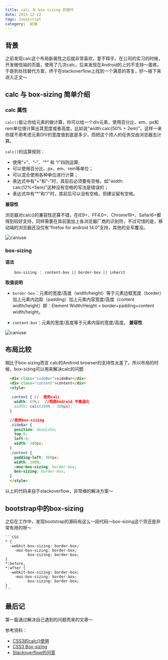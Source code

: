 ```yaml
---
title: calc 与 box-sizing 的替代
date: 2015-12-22
tags: Javascript
category:  前端
---
```


## 背景

之前发现calc这个布局新属性之后就非常喜欢，爱不释手。在公司的实习的时候，开发微信端的页面，使用了几次calc，后来发现在Android的上的不支持～蛋疼。于是到处找替代方案，终于在stackoverflow上找到一个满意的答复，好～接下来进入正文～

## calc 与 box-sizing 简单介绍
### calc 属性

`calc()`能让你给元素的做计算，你可以给一个div元素，使用百分比、em、px和rem单位值计算出其宽度或者高度，比如说“width:calc(50% + 2em)”，这样一来你就不用考虑元素DIV的宽度值到底是多少，而把这个烦人的任务交由浏览器去计算。
<!-- more -->
`calc()`的运算规则：

- 使用“+”、“-”、“*” 和 “/”四则运算;
- 可以使用百分比、px、em、rem等单位；
- 可以混合使用各种单位进行计算；
- 表达式中有“+”和“-”时，其前后必须要有空格，如"width: calc(12%+5em)"这种没有空格的写法是错误的；
- 表达式中有“*”和“/”时，其前后可以没有空格，但建议留有空格。

**兼容性**

浏览器对calc()的兼容性还算不错，在IE9+、FF4.0+、Chrome19+、Safari6+都得到较好支持，同样需要在其前面加上各浏览器厂商的识别符，不过可惜的是，移动端的浏览器还没仅有“firefox for android 14.0”支持，其他的全军覆没。

![caniuse](https://sfault-image.b0.upaiyun.com/819/632/819632304-5679632b2a6b4)

### box-sizing

**语法**  
```
    box-sizing ： content-box || border-box || inherit
```
**取值说明**
- `border-box`：元素的宽度/高度（width/height）等于元素边框宽度（border）加上元素内边距（padding）加上元素内容宽度/高度（content width/height）即：Element Width/Height = border+padding+content width/height。

- `content-box`：元素的宽度/高度等于元素内容的宽度/高度。
**兼容性**

![caniuse](https://sfault-image.b0.upaiyun.com/192/633/1926332970-5679633e27564)

## 布局比较
相比于box-sizing而言 calc的Android browser的支持性太差了，所以布局的时候，box-sizing可以用来解决calc的问题

```HTML
  <div class="sideBar">sideBar</div>
  <div class="content">content</div>
  <style>
    
  .content { //  使用calc
    width: 65%；  //照顾Android 平稳退化
    width: calc(100% - 300px);
  }

  //使用box-sizing
  .sideBar {
    position: absolute; 
    top:0;
    left:0;
    width: 300px;
  }
  .content {
    padding-left: 300px;
    width: 100%;
    -moz-box-sizing: border-box;
    box-sizing: border-box;
  }
  </style>
```

以上的代码来自于stackoverflow，非常棒的解决方案～

## bootstrap中的box-sizing
之后在工作中，发现bootstrap的源码有这么一段代码～box-sizing这个货还是非常有用的呀～

    ```CSS
    * {
      -webkit-box-sizing: border-box;
        -moz-box-sizing: border-box;
              box-sizing: border-box;
    }
    *:before,
    *:after {
      -webkit-box-sizing: border-box;
        -moz-box-sizing: border-box;
              box-sizing: border-box;
    }
    ```

## 最后记
 
第一篇通过解决自己遇到的问题而来的文章～

参考资料：

- [CSS3的calc()使用](http://www.w3cplus.com/css3/how-to-use-css3-calc-function.html)  
- [CSS3  Box-sizing](http://www.w3cplus.com/content/css3-box-sizing)
- [Stackoverflow的问答](http://stackoverflow.com/questions/16034397/css-calc-alternative)
